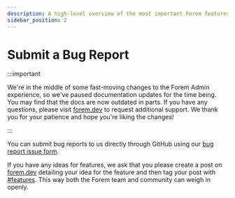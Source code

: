 ```yaml
---
description: A high-level overview of the most important Forem features.
sidebar_position: 2
---
```


# Submit a Bug Report

:::important

We're in the middle of some fast-moving changes to the Forem Admin experience, so we've paused documentation updates for the time being. You may find that the docs are now outdated in parts. If you have any questions, please visit [forem.dev](https://forem.dev) to request additional support. We thank you for your patience and hope you're liking the changes!

:::

You can submit bug reports to us directly through GitHub using our [bug report issue form](https://github.com/forem/forem/issues/new?assignees=&labels=&template=bug_report.md).

If you have any ideas for features, we ask that you please create a post on [forem.dev](https://forem.dev) detailing your idea for the feature and then tag your post with [#features](https://forem.dev/t/features). This way both the Forem team and community can weigh in openly.
